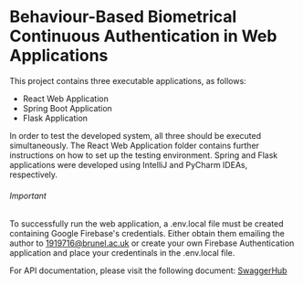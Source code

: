 # Behaviour-Based Biometrical Continuous Authentication in Web Applications

This project contains three executable applications, as follows:

 - React Web Application
 - Spring Boot Application
 - Flask Application

In order to test the developed system, all three should be executed simultaneously.
The React Web Application folder contains further instructions on how to set up the testing environment.
Spring and Flask applications were developed using IntelliJ and PyCharm IDEAs, respectively.

###### Important
To successfully run the web application, a .env.local file must be created containing Google Firebase's credentials. Either obtain them emailing the author to 1919716@brunel.ac.uk or create your own Firebase Authentication application and place your credentinals in the .env.local file.




For API documentation, please visit the following document: 
[SwaggerHub](https://app.swaggerhub.com/apis-docs/1919716/final-year-project/1.0.0)
